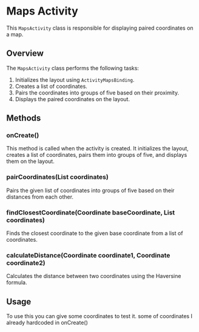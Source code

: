 # Maps Activity

This `MapsActivity` class is responsible for displaying paired coordinates on a map.

## Overview

The `MapsActivity` class performs the following tasks:

1. Initializes the layout using `ActivityMapsBinding`.
2. Creates a list of coordinates.
3. Pairs the coordinates into groups of five based on their proximity.
4. Displays the paired coordinates on the layout.

## Methods

### onCreate()

This method is called when the activity is created. It initializes the layout, creates a list of coordinates, pairs them into groups of five, and displays them on the layout.

### pairCoordinates(List<Coordinate> coordinates)

Pairs the given list of coordinates into groups of five based on their distances from each other.

### findClosestCoordinate(Coordinate baseCoordinate, List<Coordinate> coordinates)

Finds the closest coordinate to the given base coordinate from a list of coordinates.

### calculateDistance(Coordinate coordinate1, Coordinate coordinate2)

Calculates the distance between two coordinates using the Haversine formula.

## Usage

To use this you can give some coordinates to test it. some of coordinates I already hardcoded in onCreate()

